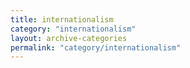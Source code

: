 ```yaml
---
title: internationalism
category: "internationalism"
layout: archive-categories
permalink: "category/internationalism"
---
```

